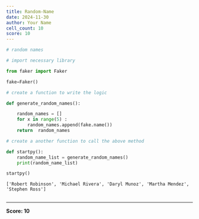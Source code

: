 ```yaml
---
title: Random-Name
date: 2024-11-30
author: Your Name
cell_count: 10
score: 10
---
```


```python
# random names
```


```python
# import necessary library
```


```python
from faker import Faker
```


```python
fake=Faker()
```


```python
# create a function to write the logic
```


```python
def generate_random_names():

    random_names = []
    for x in range(5) :
        random_names.append(fake.name())
    return  random_names  
```


```python
# create a another function to call the above method 
```


```python
def startpy():
    random_name_list = generate_random_names()   
    print(random_name_list)
```


```python
startpy()
```

    ['Robert Robinson', 'Michael Rivera', 'Daryl Munoz', 'Martha Mendez', 'Stephen Ross']



```python

```


---
**Score: 10**
